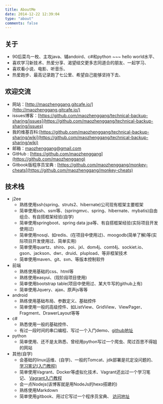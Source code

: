 ```yaml
---
title: AboutMe
date: 2014-12-22 12:39:04
type: "about"
comments: false
---
```


## 关于

* 90后菜鸟一枚、主攻java、辅andoird、c#和python ~~~ hello world水平、
* 喜欢学习新技术、热爱分享、渴望结交更多志同道合的朋友、一起学习、
* 喜欢看小说、电影、听音乐、
* 热爱跑步、最高记录跑了七公里、希望自己能够坚持下去、



## 欢迎交流

* 网站：[http://maozhenggang.gitcafe.io/](http://maozhenggang.gitcafe.io/)
* issues博客：[https://github.com/maozhenggang/technical-backup-sharing/issues](https://github.com/maozhenggang/technical-backup-sharing/issues)
* 我的维基百科:[https://github.com/maozhenggang/technical-backup-sharing/wiki](https://github.com/maozhenggang/technical-backup-sharing/wiki)
* 邮箱：[maozhenggang@gmail.com](maozhenggang@gmail.com)
* GitHub : [https://github.com/maozhenggang](https://github.com/maozhenggang)
* Gitbook版程序员宝典 : [https://github.com/maozhenggang/monkey-cheats](https://github.com/maozhenggang/monkey-cheats)


## 技术栈

* j2ee
	* 熟练使用ssh(spring、struts2、hibernate)公司现有框架主要框架
	* 简单使用ssh、ssm等、(springmvc、spring、hibernate、mybatis)自由组合、有自搭框架经验(自学)
	* 简单使用springboot、spring data jpa等、有自搭框架经验(实际项目开发使用过)
	* 简单使用nosql、如redis、(在项目中使用过)、moogodb(简单了解)等(实际项目开发使用过、简单实用)
	* 简单使用quartz、shiro、poi、jxl、dom4j、comt4j、sockiet.io、gson、jackson、dwr、druid、plupload、等非框架技术
	* 简单使用maven、git、svn、等版本控制软件
* 前端
	* 熟练使用基础的css、html等
	* 熟练使用easyui、(现阶段项目使用)
	* 简单使用bootstrap table(项目中使用过、某大牛写的github上有)
	* 简单使用Jquery、ajax、原声js等等
* android
	* 熟练使用基础布局、参数定义、基础控件
	* 简单使用一般的高级控件、如ListView、GridView、ViewPager、Fragment、DrawerLayout等等
* c#
	* 熟悉使用一般的基础控件、
	* 有过一段时间的串口编程、写过一个入门demo、[github地址](https://github.com/maozhenggang/comport-debuger)
* python
	* 简单使用、还不是太熟悉、曾经用python写过一个爬虫、爬过百思不得姐的网站
* 其他(自学)
	* 会基础的linux运维、(自学)、一般的Tomcat、jdk部署是坑定没问题的、 [学习笔记(入门教程)](http://maozhenggang.gitcafe.io/tags/linux/)
	* 简单使用Vagrant、Docker等虚拟化技术、Vagrant还出过一个学习笔记、 [Vagrant入门教程](http://maozhenggang.gitcafe.io/tags/vagrant/)
	* 会一点Nodejs(该博客就是用NodeJs的hexo搭建的)
	* 熟练使用Markdown
	* 简单使用gitbook、用过它写过一个程序员宝典、 [访问地址](https://github.com/maozhenggang/monkey-cheats)




